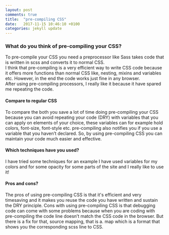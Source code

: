 ```yaml
---
layout: post
comments: true
title:  "pre-compiling CSS"
date:   2017-11-15 10:46:10 +0100
categories: jekyll update
---
```


### What do you think of pre-compiling your CSS?

To pre-compile your CSS you need a preprocessor like Sass takes code that is written in scss and converts it to normal CSS.  
I think that pre-compiling is a very efficient way to write CSS code because it offers more functions than normal CSS like, nesting, mixins and variables etc. However, in the end the code works just fine in any browser.  
After using pre-compiling processors, I really like it because it have spared me repeating the code.

#### Compare to regular CSS

To compare the both you save a lot of time doing pre-compiling your CSS because you can avoid repeating your code (DRY) with variables that you can apply on elements of your choice, these variables can for example hold colors, font-size, font-style etc. pre-compiling also notifies you if you use a variable that you haven’t declared. So, by using pre-compiling CSS you can maintain your code much easier and effective.

#### Which techniques have you used?

I have tried some techniques for an example I have used variables for my colors and for some opacity for some parts of the site and I really like to use it!

#### Pros and cons?

The pros of using pre-compiling CSS is that it's efficient and very timesaving and it makes you reuse the code you have written and sustain the DRY principle. Cons with using pre-compiling CSS is that debugging code can come with some problems because when you are coding with pre-compiling the code line doesn’t match the CSS code in the browser. But there is a fix for that, source mapping, that is a. map which is a format that shows you the corresponding scss line to CSS. 
